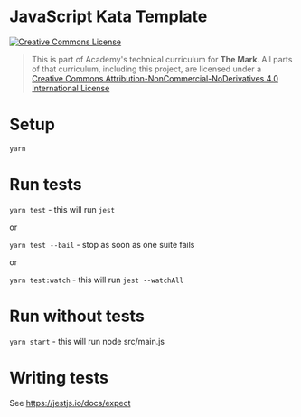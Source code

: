 # JavaScript Kata Template

<a rel="license" href="http://creativecommons.org/licenses/by-nc-nd/4.0/"><img alt="Creative Commons License" style="border-width:0" src="https://i.creativecommons.org/l/by-nc-nd/4.0/88x31.png" /></a>

> This is part of Academy's technical curriculum for **The Mark**. All parts of that curriculum, including this project, are licensed under a <a rel="license" href="http://creativecommons.org/licenses/by-nc-nd/4.0/">Creative Commons Attribution-NonCommercial-NoDerivatives 4.0 International License</a>

# Setup

`yarn`

# Run tests

`yarn test` - this will run `jest`
 
or

`yarn test --bail` - stop as soon as one suite fails

or

`yarn test:watch` - this will run `jest --watchAll`

# Run without tests

`yarn start` - this will run node src/main.js

# Writing tests

See https://jestjs.io/docs/expect
